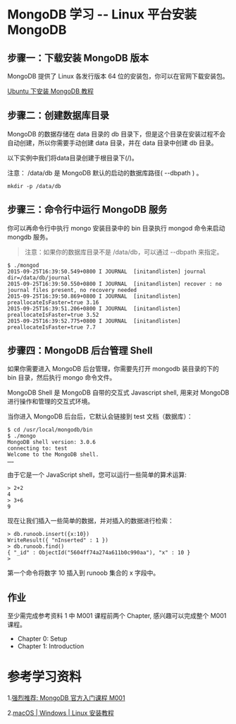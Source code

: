 # MongoDB 学习 -- Linux 平台安装 MongoDB

## 步骤一：下载安装 MongoDB 版本

MongoDB 提供了 Linux 各发行版本 64 位的安装包，你可以在官网下载安装包。

[Ubuntu 下安装 MongoDB 教程](https://docs.mongodb.com/manual/tutorial/install-mongodb-on-ubuntu/)


## 步骤二：创建数据库目录

MongoDB 的数据存储在 data 目录的 db 目录下，但是这个目录在安装过程不会自动创建，所以你需要手动创建 data 目录，并在 data 目录中创建 db 目录。

以下实例中我们将data目录创建于根目录下(/)。

注意： /data/db 是 MongoDB 默认的启动的数据库路径( --dbpath ) 。

```
mkdir -p /data/db
```

## 步骤三：命令行中运行 MongoDB 服务

你可以再命令行中执行 mongo 安装目录中的 bin 目录执行 mongod 命令来启动 mongdb 服务。

> 注意：如果你的数据库目录不是 /data/db，可以通过 --dbpath 来指定。

```
$ ./mongod
2015-09-25T16:39:50.549+0800 I JOURNAL  [initandlisten] journal dir=/data/db/journal
2015-09-25T16:39:50.550+0800 I JOURNAL  [initandlisten] recover : no journal files present, no recovery needed
2015-09-25T16:39:50.869+0800 I JOURNAL  [initandlisten] preallocateIsFaster=true 3.16
2015-09-25T16:39:51.206+0800 I JOURNAL  [initandlisten] preallocateIsFaster=true 3.52
2015-09-25T16:39:52.775+0800 I JOURNAL  [initandlisten] preallocateIsFaster=true 7.7
```

## 步骤四：MongoDB 后台管理 Shell

如果你需要进入 MongoDB 后台管理，你需要先打开 mongodb 装目录的下的 bin 目录，然后执行 mongo 命令文件。

MongoDB Shell 是 MongoDB 自带的交互式 Javascript shell, 用来对 MongoDB 进行操作和管理的交互式环境。

当你进入 MongoDB 后台后，它默认会链接到 test 文档（数据库）：

```
$ cd /usr/local/mongodb/bin
$ ./mongo
MongoDB shell version: 3.0.6
connecting to: test
Welcome to the MongoDB shell.
……
```

由于它是一个 JavaScript shell，您可以运行一些简单的算术运算:

```
> 2+2
4
> 3+6
9
```

现在让我们插入一些简单的数据，并对插入的数据进行检索：

```
> db.runoob.insert({x:10})
WriteResult({ "nInserted" : 1 })
> db.runoob.find()
{ "_id" : ObjectId("5604ff74a274a611b0c990aa"), "x" : 10 }
>
```

第一个命令将数字 10 插入到 runoob 集合的 x 字段中。

## 作业

至少需完成参考资料 1 中 M001 课程前两个 Chapter, 感兴趣可以完成整个 M001 课程。

- Chapter 0: Setup
- Chapter 1: Introduction

# 参考学习资料

1.[强烈推荐: MongoDB 官方入门课程 M001](https://university.mongodb.com/courses/M001/about)

2.[macOS | Windows | Linux 安装教程](https://docs.mongodb.com/manual/administration/install-community/)

